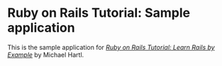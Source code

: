 # Ruby on Rails Tutorial: Sample application

This is the sample application for [*Ruby on Rails Tutorial: Learn Rails by Example*](http://railstutorial.org) by Michael Hartl.